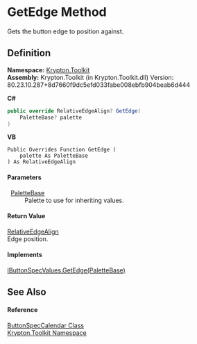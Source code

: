 # GetEdge Method


Gets the button edge to position against.



## Definition
**Namespace:** <a href="79d2eac2-21f4-54ff-7552-b20c33c30600.md">Krypton.Toolkit</a>  
**Assembly:** Krypton.Toolkit (in Krypton.Toolkit.dll) Version: 80.23.10.287+8d7660f9dc5efd033fabe008ebfb904beab6d444

**C#**
``` C#
public override RelativeEdgeAlign? GetEdge(
	PaletteBase? palette
)
```
**VB**
``` VB
Public Overrides Function GetEdge ( 
	palette As PaletteBase
) As RelativeEdgeAlign
```



#### Parameters
<dl><dt>  <a href="6da77fa5-1590-4646-f2ea-70002c922aee.md">PaletteBase</a></dt><dd>Palette to use for inheriting values.</dd></dl>

#### Return Value
<a href="b04298cb-9d4b-9356-a3ae-9c5f1c6ac31f.md">RelativeEdgeAlign</a>  
Edge position.

#### Implements
<a href="2f4e69aa-f43c-70fe-3e2f-8ca6a6fa474b.md">IButtonSpecValues.GetEdge(PaletteBase)</a>  


## See Also


#### Reference
<a href="a6ae40f3-4864-d46a-68fb-9b9543b38973.md">ButtonSpecCalendar Class</a>  
<a href="79d2eac2-21f4-54ff-7552-b20c33c30600.md">Krypton.Toolkit Namespace</a>  

